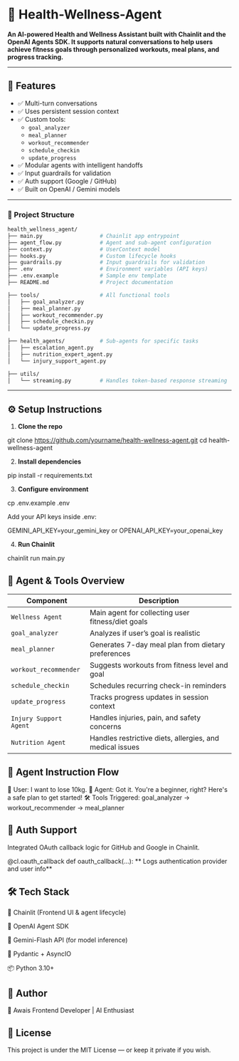 # 🧠 Health-Wellness-Agent

**An AI-powered Health and Wellness Assistant built with **Chainlit** and the **OpenAI Agents SDK**. It supports natural conversations to help users achieve fitness goals through personalized workouts, meal plans, and progress tracking.**

---

## 🚀 Features

- ✅ Multi-turn conversations
- ✅ Uses persistent session context
- ✅ Custom tools:
  - `goal_analyzer`
  - `meal_planner`
  - `workout_recommender`
  - `schedule_checkin`
  - `update_progress`
- ✅ Modular agents with intelligent handoffs
- ✅ Input guardrails for validation
- ✅ Auth support (Google / GitHub)
- ✅ Built on OpenAI / Gemini models

---

### 🧩 Project Structure

```bash
health_wellness_agent/
├── main.py                  # Chainlit app entrypoint
├── agent_flow.py            # Agent and sub-agent configuration
├── context.py               # UserContext model
├── hooks.py                 # Custom lifecycle hooks
├── guardrails.py            # Input guardrails for validation
├── .env                     # Environment variables (API keys)
├── .env.example             # Sample env template
├── README.md                # Project documentation

├── tools/                   # All functional tools
│   ├── goal_analyzer.py
│   ├── meal_planner.py
│   ├── workout_recommender.py
│   ├── schedule_checkin.py
│   └── update_progress.py

├── health_agents/           # Sub-agents for specific tasks
│   ├── escalation_agent.py
│   ├── nutrition_expert_agent.py
│   └── injury_support_agent.py

├── utils/
│   └── streaming.py         # Handles token-based response streaming
```

---

## ⚙️ Setup Instructions

1. **Clone the repo**
   
git clone https://github.com/yourname/health-wellness-agent.git
cd health-wellness-agent

2. **Install dependencies**

pip install -r requirements.txt

3. **Configure environment**

cp .env.example .env

Add your API keys inside .env:

GEMINI_API_KEY=your_gemini_key
or
OPENAI_API_KEY=your_openai_key

4. **Run Chainlit**
   
chainlit run main.py

## 🧠 Agent & Tools Overview

| Component              | Description                                              |
| ---------------------- | -------------------------------------------------------- |
| `Wellness Agent`       | Main agent for collecting user fitness/diet goals        |
| `goal_analyzer`        | Analyzes if user’s goal is realistic                     |
| `meal_planner`         | Generates 7-day meal plan from dietary preferences       |
| `workout_recommender`  | Suggests workouts from fitness level and goal            |
| `schedule_checkin`     | Schedules recurring check-in reminders                   |
| `update_progress`      | Tracks progress updates in session context               |
| `Injury Support Agent` | Handles injuries, pain, and safety concerns              |
| `Nutrition Agent`      | Handles restrictive diets, allergies, and medical issues |


## 🧠 Agent Instruction Flow

👤 User: I want to lose 10kg.
🤖 Agent: Got it. You're a beginner, right? Here's a safe plan to get started!
🛠️ Tools Triggered: goal_analyzer → workout_recommender → meal_planner

## 🔐 Auth Support

Integrated OAuth callback logic for GitHub and Google in Chainlit.

@cl.oauth_callback
def oauth_callback(...):
    ** Logs authentication provider and user info**

## 🛠️ Tech Stack

🔗 Chainlit (Frontend UI & agent lifecycle)

🧠 OpenAI Agent SDK

🧠 Gemini-Flash API (for model inference)

💬 Pydantic + AsyncIO

📦 Python 3.10+    

## 📌 Author

👤 Awais
Frontend Developer | AI Enthusiast

## 📜 License

This project is under the MIT License — or keep it private if you wish.



